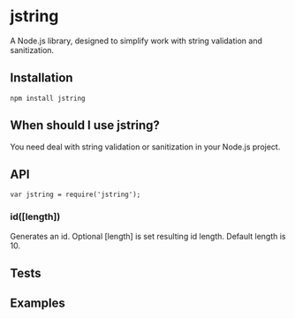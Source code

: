 # jstring
A Node.js library, designed to simplify work with string validation and sanitization.
## Installation
    npm install jstring
## When should I use jstring?
You need deal with string validation or sanitization in your Node.js project.
## API
    var jstring = require('jstring');
### id([length])
Generates an id. Optional [length] is set resulting id length. Default length is 10.
## Tests

## Examples